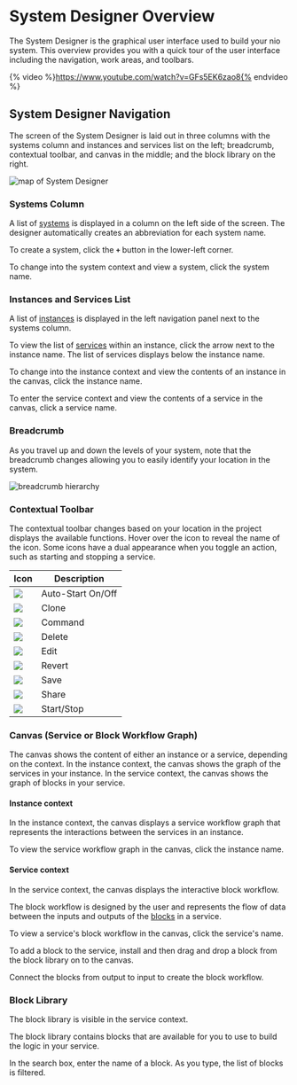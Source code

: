 # System Designer Overview

The System Designer is the graphical user interface used to build your nio system. This overview provides you with a quick tour of the user interface including the navigation, work areas, and toolbars.


{% video %}https://www.youtube.com/watch?v=GFs5EK6zao8{% endvideo %}

## System Designer Navigation

The screen of the System Designer is laid out in three columns with the systems column and instances and services list on the left; breadcrumb, contextual toolbar, and canvas in the middle; and the block library on the right.

![map of System Designer](/img/system-designer-overview.png)

### Systems Column

A list of [systems](/systems/README.md) is displayed in a column on the left side of the screen. The designer automatically creates an abbreviation for each system name.

To create a system, click the **`+`** button in the lower-left corner.

To change into the system context and view a system, click the system name.

### Instances and Services List

A list of [instances](/instances/README.md) is displayed in the left navigation panel next to the systems column.

To view the list of [services](/services/README.md) within an instance, click the arrow next to the instance name. The list of services displays below the instance name.

To change into the instance context and view the contents of an instance in the canvas, click the instance name.

To enter the service context and view the contents of a service in the canvas, click a service name.

### Breadcrumb

As you travel up and down the levels of your system, note that the breadcrumb changes allowing you to easily identify your location in the system.

![breadcrumb hierarchy](/img/cloud/hierarchy.gif)

### Contextual Toolbar

The contextual toolbar changes based on your location in the project displays the available functions. Hover over the icon to reveal the name of the icon. Some icons have a dual appearance when you toggle an action, such as starting and stopping a service.

Icon                      |Description       |
--------------------------|------------------|
![](/img/IconAuto.gif)    |Auto-Start On/Off
![](/img/IconClone.gif)   |Clone
![](/img/IconCommand.gif) |Command
![](/img/IconDelete.gif)  |Delete
![](/img/IconEdit.gif)    |Edit
![](/img/IconRevert.gif)  |Revert
![](/img/IconSave.gif)    |Save
![](/img/IconShare.gif)   |Share
![](/img/IconStopAnim.gif)|Start/Stop

### Canvas (Service or Block Workflow Graph)

The canvas shows the content of either an instance or a service, depending on the context. In the instance context, the canvas shows the graph of the services in your instance. In the service context, the canvas shows the graph of blocks in your service.

#### Instance context

In the instance context, the canvas displays a service workflow graph that represents the interactions between the services in an instance.

To view the service workflow graph in the canvas, click the instance name.

#### Service context

In the service context, the canvas displays the interactive block workflow.

The block workflow is designed by the user and represents the flow of data between the inputs and outputs of the [blocks](/blocks/README.md) in a service.

To view a service's block workflow in the canvas, click the service's name.

To add a block to the service, install and then drag and drop a block from the block library on to the canvas.

Connect the blocks from output to input to create the block workflow.

### Block Library

The block library is visible in the service context.

The block library contains blocks that are available for you to use to build the logic in your service.

In the search box, enter the name of a block. As you type, the list of blocks is filtered.
